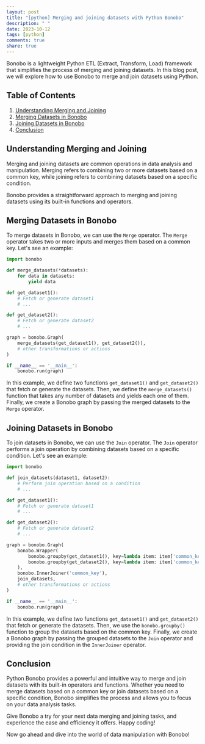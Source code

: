 ```yaml
---
layout: post
title: "[python] Merging and joining datasets with Python Bonobo"
description: " "
date: 2023-10-12
tags: [python]
comments: true
share: true
---
```


Bonobo is a lightweight Python ETL (Extract, Transform, Load) framework that simplifies the process of merging and joining datasets. In this blog post, we will explore how to use Bonobo to merge and join datasets using Python.

## Table of Contents

1. [Understanding Merging and Joining](#understanding-merging-and-joining)
2. [Merging Datasets in Bonobo](#merging-datasets-in-bonobo)
3. [Joining Datasets in Bonobo](#joining-datasets-in-bonobo)
4. [Conclusion](#conclusion)

## Understanding Merging and Joining

Merging and joining datasets are common operations in data analysis and manipulation. Merging refers to combining two or more datasets based on a common key, while joining refers to combining datasets based on a specific condition.

Bonobo provides a straightforward approach to merging and joining datasets using its built-in functions and operators.

## Merging Datasets in Bonobo

To merge datasets in Bonobo, we can use the `Merge` operator. The `Merge` operator takes two or more inputs and merges them based on a common key. Let's see an example:

```python
import bonobo

def merge_datasets(*datasets):
    for data in datasets:
        yield data

def get_dataset1():
    # Fetch or generate dataset1
    # ...

def get_dataset2():
    # Fetch or generate dataset2
    # ...

graph = bonobo.Graph(
    merge_datasets(get_dataset1(), get_dataset2()),
    # other transformations or actions
)

if __name__ == '__main__':
    bonobo.run(graph)
```

In this example, we define two functions `get_dataset1()` and `get_dataset2()` that fetch or generate the datasets. Then, we define the `merge_datasets()` function that takes any number of datasets and yields each one of them. Finally, we create a Bonobo graph by passing the merged datasets to the `Merge` operator.

## Joining Datasets in Bonobo

To join datasets in Bonobo, we can use the `Join` operator. The `Join` operator performs a join operation by combining datasets based on a specific condition. Let's see an example:

```python
import bonobo

def join_datasets(dataset1, dataset2):
    # Perform join operation based on a condition
    # ...

def get_dataset1():
    # Fetch or generate dataset1
    # ...

def get_dataset2():
    # Fetch or generate dataset2
    # ...

graph = bonobo.Graph(
    bonobo.Wrapper(
        bonobo.groupby(get_dataset1(), key=lambda item: item['common_key']),
        bonobo.groupby(get_dataset2(), key=lambda item: item['common_key']),
    ),
    bonobo.InnerJoiner('common_key'),
    join_datasets,
    # other transformations or actions
)

if __name__ == '__main__':
    bonobo.run(graph)
```

In this example, we define two functions `get_dataset1()` and `get_dataset2()` that fetch or generate the datasets. Then, we use the `bonobo.groupby()` function to group the datasets based on the common key. Finally, we create a Bonobo graph by passing the grouped datasets to the `Join` operator and providing the join condition in the `InnerJoiner` operator.

## Conclusion

Python Bonobo provides a powerful and intuitive way to merge and join datasets with its built-in operators and functions. Whether you need to merge datasets based on a common key or join datasets based on a specific condition, Bonobo simplifies the process and allows you to focus on your data analysis tasks.

Give Bonobo a try for your next data merging and joining tasks, and experience the ease and efficiency it offers. Happy coding!

Now go ahead and dive into the world of data manipulation with Bonobo!
